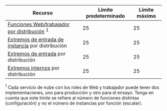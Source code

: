 Recurso|Límite predeterminado|Límite máximo
---|---|---
[Funciones Web/trabajador por distribución](../articles/cloud-services/cloud-services-choose-me.md) <sup>1</sup>|25|25
[Extremos de entrada de instancia](http://msdn.microsoft.com/library/gg557552.aspx#InstanceInputEndpoint) por distribución|25|25
[Extremos de entrada](http://msdn.microsoft.com/library/gg557552.aspx#InputEndpoint) por distribución|25|25
[Extremos internos](http://msdn.microsoft.com/library/gg557552.aspx#InternalEndpoint) por distribución|25|25

<sup>1</sup> Cada servicio de nube con los roles de Web y trabajador puede tener dos implementaciones, uno para producción y otro para el ensayo. Tenga en cuenta que este límite se refiere al número de funciones distintas (configuración) y no el número de instancias por función (escalar).
